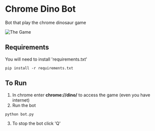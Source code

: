 # Chrome Dino Bot

Bot that play the chrome dinosaur game

![The Game](https://www.androidpolice.com/wp-content/uploads/2018/11/chrome-dino-hero.png)

## Requirements
You will need to install 'requirements.txt'
```
pip install -r requirements.txt
```

## To Run
1. In chrome enter **chrome://dino/** to access the game (even you have internet)
2. Run the bot
```
python bot.py
```
3. To stop the bot click 'Q'

